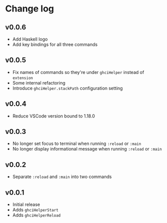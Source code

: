 # Change log

## v0.0.6

* Add Haskell logo
* Add key bindings for all three commands

## v0.0.5

* Fix names of commands so they're under `ghciHelper` instead of `extension`
* Some internal refactoring
* Introduce `ghciHelper.stackPath` configuration setting

## v0.0.4

* Reduce VSCode version bound to 1.18.0

## v0.0.3

* No longer set focus to terminal when running `:reload` or `:main`
* No longer display informational message when running `:reload` or `:main`

## v0.0.2

* Separate `:reload` and `:main` into two commands

## v0.0.1

* Initial release
* Adds `ghciHelperStart`
* Adds `ghciHelperReload`

